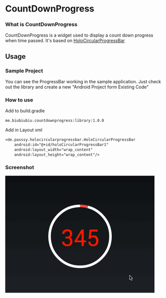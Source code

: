 # CountDownProgress

### What is CountDownProgress

CountDownProgress is a widget used to display a count down progress when time passed. It's based on  [HoloCircularProgressBar](https://github.com/passsy/android-HoloCircularProgressBar)

## Usage

### Sample Project

You can see the ProgressBar working in the sample application. Just check out the library and create a new "Android Project form Existing Code"

### How to use 

Add to build.gradle

    me.biubiubiu.countdownprogress:library:1.0.0

Add in Layout xml

    <de.passsy.holocircularprogressbar.HoloCircularProgressBar
        android:id="@+id/holoCircularProgressBar1"
        android:layout_width="wrap_content"
        android:layout_height="wrap_content"/>
  
### Screenshot

![](./slide.gif)

